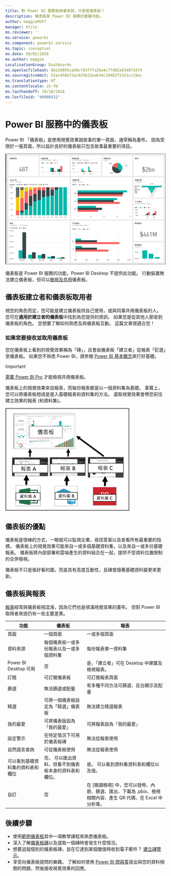 ```yaml
---
title: 對 Power BI 服務取用者來說，什麼是儀表板？
description: 儀表板是 Power BI 服務的重要功能。
author: maggieMSFT
manager: kfile
ms.reviewer: ''
ms.service: powerbi
ms.component: powerbi-service
ms.topic: conceptual
ms.date: 09/02/2018
ms.author: maggie
LocalizationGroup: Dashboards
ms.openlocfilehash: 6be3d095ca68cf83ff7a2ba4c7fd02a9340f3474
ms.sourcegitcommit: 52ac456bf2ac025b22ea634c28482f22e1cc19ac
ms.translationtype: HT
ms.contentlocale: zh-TW
ms.lasthandoff: 10/10/2018
ms.locfileid: "48908432"
---
```

# <a name="dashboards-in-power-bi-service"></a>Power BI 服務中的儀表板

Power BI 「儀表板」是使用視覺效果說故事的單一頁面，通常稱為畫布。 因為受限於一張頁面，所以設計良好的儀表板只包含故事最重要的項目。

![儀表板](media/service-dashboards/power-bi-dashboard2.png)

儀表板是 Power BI 服務的功能，Power BI Desktop 不提供此功能。 行動裝置無法建立儀表板，但可以[檢視及共用](mobile-apps-view-dashboard.md)儀表板。

## <a name="dashboard-creators-and-dashboard-consumers"></a>儀表板建立者和儀表板取用者
視您的角色而定，您可能是建立儀表板供自己使用，或與同事共用儀表板的人。 您可在**適用於建立者的儀表板**中找到為您提供的資訊。 如果您是從其他人那收到儀表板的角色。 您想要了解如何熟悉及與儀表板互動。 這篇文章很適合您！


### <a name="if-you-will-be-receiving-and-consuming-dashboards"></a>如果您要接收並取用儀表板

您在儀表板上看到的視覺效果稱為「磚」，且會由儀表板「建立者」從報表「釘選」至儀表板。 如果您不熟悉 Power BI，請參閱 [Power BI 基本概念](service-basic-concepts.md)來打好基礎。

> [!IMPORTANT]
> [需要 Power BI Pro](service-free-vs-pro.md) 才能檢視共用儀表板。

儀表板上的視覺效果來自報表，而每份報表都是以一個資料集為基礎。 事實上，您可以將儀表板想成是進入基礎報表和資料集的方法。 選取視覺效果會帶您前往建立效果的報表 (和資料集)。

![顯示儀表板、報表、資料集之間關聯性的圖表](media/service-dashboards/power-bi-diagram.png)



## <a name="advantages-of-dashboards"></a>儀表板的優點
儀表板是很棒的方式，一眼就可以監視企業、尋找答案以及查看所有最重要的指標。 儀表板上的視覺效果可能來自一或多個基礎資料集，以及來自一或多份基礎報表。 儀表板將內部部署和雲端產生的資料結合在一起，提供不受資料位置限制的合併檢視。

儀表板不只是張好看的圖，而是具有高度互動性，且磚會隨著基礎資料變更來更新。

## <a name="dashboards-versus-reports"></a>儀表板與報表
[報表](service-reports.md)經常與儀表板相混淆，因為它們也是填滿視覺效果的畫布。 但對 Power BI 取用者來說仍有一些主要差異。

| **功能** | **儀表板** | **報表** |
| --- | --- | --- |
| 頁面 |一個頁面 |一或多個頁面 |
| 資料來源 |每個儀表板一或多份報表以及一或多個資料集 |每份報表單一資料集 |
| Power BI Desktop 可用 |否 |是，「建立者」可在 Desktop 中建置及檢視報表。 |
| 訂閱 |可訂閱儀表板 |可訂閱報表頁面 |
| 篩選 |無法篩選或配量 |有多種不同方法可篩選、反白顯示及配量 |
| 精選 |可將一個儀表板設定為「精選」儀表板 |無法建立精選報表 |
| 我的最愛 | 可將儀表版設為「我的最愛」 | 可將報表設為「我的最愛」
| 設定警示 |在特定情況下可用於儀表板磚 |無法從報表使用 |
| 自然語言查詢 |可從儀表板使用 |無法從報表使用 |
| 可以看到基礎資料集的資料表和欄位 |否。 可以匯出資料，但看不到儀表板本身的資料表和欄位。 |是。 可以看到資料集資料表和欄位以及值。 |
| 自訂 |否 |在 [閱讀檢視] 中，您可以發佈、內嵌、篩選、匯出、下載為 .pbix、檢視相關內容、產生 QR 代碼、在 Excel 中分析等。  |

## <a name="next-steps"></a>後續步驟
* 使用[範例儀表板](sample-tutorial-connect-to-the-samples.md)其中一項教學課程來熟悉儀表板。
* 深入了解[儀表板磚](service-dashboard-tiles.md)以及選取一個磚時會發生什麼情況。
* 想要追蹤個別的儀表板磚，並在它達到某個閾值時收到電子郵件？ [建立磚警示](service-set-data-alerts.md)。
* 享受向儀表板提問的樂趣。 了解如何使用 [Power BI 問與答](power-bi-tutorial-q-and-a.md)提出與您的資料相關的問題，然後接收視覺效果的回應。

